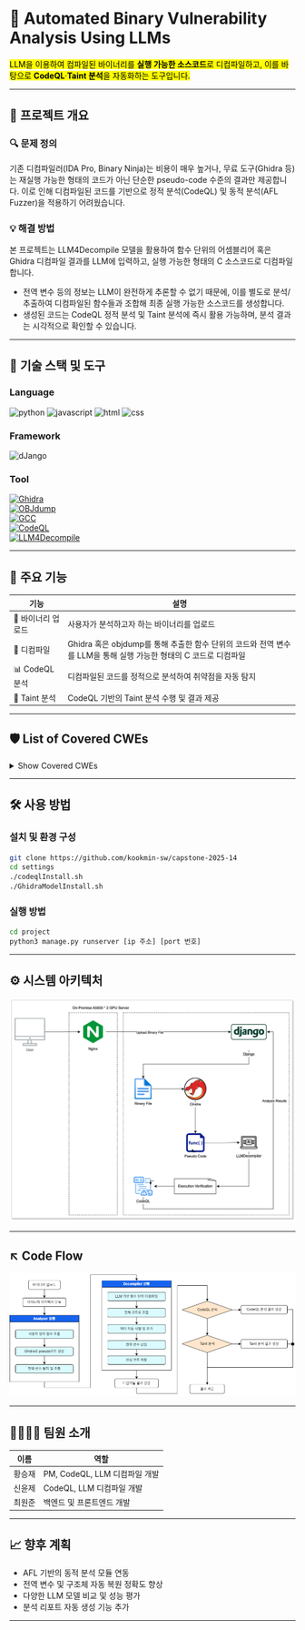 # 🧠 Automated Binary Vulnerability Analysis Using LLMs

<mark>LLM을 이용하여 컴파일된 바이너리를 **실행 가능한 소스코드**로 디컴파일하고, 이를 바탕으로 **CodeQL**·**Taint 분석**을 자동화하는 도구입니다.</mark>

---

## 📌 프로젝트 개요

### 🔍 문제 정의

기존 디컴파일러(IDA Pro, Binary Ninja)는 비용이 매우 높거나, 무료 도구(Ghidra 등)는 재실행 가능한 형태의 코드가 아닌 단순한 pseudo-code 수준의 결과만 제공합니다. 이로 인해 디컴파일된 코드를 기반으로 정적 분석(CodeQL) 및 동적 분석(AFL Fuzzer)을 적용하기 어려웠습니다.

### 💡 해결 방법

본 프로젝트는 LLM4Decompile 모델을 활용하여 함수 단위의 어셈블리어 혹은 Ghidra 디컴파일 결과를 LLM에 입력하고, 실행 가능한 형태의 C 소스코드로 디컴파일합니다.  
- 전역 변수 등의 정보는 LLM이 완전하게 추론할 수 없기 때문에, 이를 별도로 분석/추출하여 디컴파일된 함수들과 조합해 최종 실행 가능한 소스코드를 생성합니다.  
- 생성된 코드는 CodeQL 정적 분석 및 Taint 분석에 즉시 활용 가능하며, 분석 결과는 시각적으로 확인할 수 있습니다.

---

## 🔧 기술 스택 및 도구
### Language
![python](https://img.shields.io/badge/Python-14354C?style=for-the-badge&logo=python&logoColor=white) ![javascript](https://img.shields.io/badge/JavaScript-F7DF1E?style=for-the-badge&logo=JavaScript&logoColor=white) ![html](https://img.shields.io/badge/HTML-239120?style=for-the-badge&logo=html5&logoColor=white) ![css](https://img.shields.io/badge/CSS-239120?&style=for-the-badge&logo=css3&logoColor=white)  

### Framework
![dJango](https://img.shields.io/badge/Django-092E20?style=for-the-badge&logo=django&logoColor=white
)  

### Tool
[![Ghidra](https://img.shields.io/badge/Ghidra-decompiler-red)](https://github.com/NationalSecurityAgency/ghidra)  
[![OBJdump](https://img.shields.io/badge/OBJdump-disassembler-blue)](https://www.gnu.org/software/binutils/)  
[![GCC](https://img.shields.io/badge/GCC-compiler-blue)](https://gcc.gnu.org/)  
[![CodeQL](https://img.shields.io/badge/CodeQL-security-green)](https://github.com/github/codeql)  
[![LLM4Decompile](https://img.shields.io/badge/LLM4Decompile-LLM_Model-purple)](https://github.com/albertan017/LLM4Decompile)

---

## 🚀 주요 기능

| 기능 | 설명 |
|------|------|
| 🔼 바이너리 업로드 | 사용자가 분석하고자 하는 바이너리를 업로드 |
| 🧩 디컴파일 | Ghidra 혹은 objdump를 통해 추출한 함수 단위의 코드와 전역 변수를 LLM을 통해 실행 가능한 형태의 C 코드로 디컴파일 |
| 📊 CodeQL 분석 | 디컴파일된 코드를 정적으로 분석하여 취약점을 자동 탐지 |
| 🧬 Taint 분석 | CodeQL 기반의 Taint 분석 수행 및 결과 제공 |

---

## 🛡️ List of Covered CWEs

<details>
  <summary>Show Covered CWEs</summary>

  <table>
    <thead>
      <tr>
        <th>CWE</th>
        <th>Type</th>
        <th>Description</th>
      </tr>
    </thead>
    <tbody>
      <tr>
        <td>CWE-014</td>
        <td>Compiler Removal of Code to Clear Buffers</td>
        <td>최적화 컴파일러가 민감 데이터 삭제용 코드를 제거하여 메모리에 민감 데이터가 남아 있게 되는 취약점</td>
      </tr>
      <tr>
        <td>CWE-020</td>
        <td>Improper Input Validation</td>
        <td>입력값을 올바르게 검증하지 않아 예기치 않은 동작이나 보안 결함으로 이어지는 취약점</td>
      </tr>
      <tr>
        <td>CWE-022</td>
        <td>Improper Limitation of a Pathname to a Restricted Directory</td>
        <td>경로 조작(path traversal) 공격을 통해 허가되지 않은 디렉터리/파일에 접근할 수 있는 취약점</td>
      </tr>
      <tr>
        <td>CWE-078</td>
        <td>OS Command Injection</td>
        <td>외부 입력을 통해 운영체제 명령 실행을 허용하여 임의 명령이 수행될 수 있는 취약점</td>
      </tr>
      <tr>
        <td>CWE-079</td>
        <td>Cross-site Scripting (XSS)</td>
        <td>입력값에 스크립트를 삽입해 다른 사용자의 브라우저에서 실행되도록 하는 취약점</td>
      </tr>
      <tr>
        <td>CWE-089</td>
        <td>SQL Injection</td>
        <td>입력값으로 악의적 SQL 구문을 삽입하여 데이터베이스를 조작·유출할 수 있는 취약점</td>
      </tr>
      <tr>
        <td>CWE-114</td>
        <td>Process Control</td>
        <td>외부로부터 조작된 경로를 이용해 악성 모듈을 로드할 수 있는 취약점</td>
      </tr>
      <tr>
        <td>CWE-119</td>
        <td>Improper Restriction of Operations within the Bounds of a Buffer</td>
        <td>버퍼 오버플로우 등 메모리 경계를 넘어선 읽기/쓰기를 허용하는 취약점</td>
      </tr>
      <tr>
        <td>CWE-120</td>
        <td>Buffer Copy without Checking Size of Input</td>
        <td>복사할 데이터 크기를 검사하지 않고 버퍼 복사를 수행해 오버플로우를 유발하는 취약점</td>
      </tr>
      <tr>
        <td>CWE-121</td>
        <td>Stack-based Buffer Overflow</td>
        <td>스택 영역 버퍼 오버플로우로 인해 제어 흐름이 변조될 수 있는 취약점</td>
      </tr>
      <tr>
        <td>CWE-129</td>
        <td>Improper Validation of Array Index</td>
        <td>배열 인덱스를 경계 외 값으로 접근할 수 있어 메모리 손상이나 정보 유출이 발생하는 취약점</td>
      </tr>
      <tr>
        <td>CWE-131</td>
        <td>Incorrect Calculation of Buffer Size</td>
        <td>버퍼 크기를 잘못 계산해 메모리 할당이 부족하거나 과다할 때 발생하는 취약점</td>
      </tr>
      <tr>
        <td>CWE-134</td>
        <td>Uncontrolled Format String</td>
        <td>포맷 문자열 함수에 공격자가 제어 가능한 입력을 넘겨 포맷을 조작할 수 있는 취약점</td>
      </tr>
      <tr>
        <td>CWE-170</td>
        <td>Improper Null Termination</td>
        <td>문자열 종료 문자(<code>\0</code>)를 올바르게 처리하지 못해 버퍼 경계를 벗어나는 취약점</td>
      </tr>
      <tr>
        <td>CWE-190</td>
        <td>Integer Overflow or Wraparound</td>
        <td>정수 계산 결과가 최대값을 넘어서거나 래핑되어 오류가 발생하는 취약점</td>
      </tr>
      <tr>
        <td>CWE-191</td>
        <td>Integer Underflow (Wrap or Wraparound)</td>
        <td>정수 계산 결과가 최소값 아래로 내려가거나 래핑되어 오류가 발생하는 취약점</td>
      </tr>
      <tr>
        <td>CWE-193</td>
        <td>Off-by-one Error</td>
        <td>반복문 경계 조건이 하나 모자라거나 남아 잘못된 메모리 접근을 유발하는 취약점</td>
      </tr>
      <tr>
        <td>CWE-253</td>
        <td>Incorrect Check of Function Return Value</td>
        <td>함수 반환값을 잘못 검사하거나 무시하여 오류 상태를 놓치는 취약점</td>
      </tr>
      <tr>
        <td>CWE-290</td>
        <td>Authentication Bypass by Spoofing</td>
        <td>스푸핑 등을 이용해 인증을 우회할 수 있는 취약점</td>
      </tr>
      <tr>
        <td>CWE-295</td>
        <td>Improper Certificate Validation</td>
        <td>SSL/TLS 인증서 검증을 제대로 수행하지 않아 위조된 인증서를 신뢰하게 되는 취약점</td>
      </tr>
      <tr>
        <td>CWE-311</td>
        <td>Missing Encryption of Sensitive Data</td>
        <td>민감 데이터를 암호화하지 않고 전송해 중간에 탈취될 수 있는 취약점</td>
      </tr>
      <tr>
        <td>CWE-313</td>
        <td>Cleartext Storage of Sensitive Information</td>
        <td>민감 정보를 암호화 없이 저장해 디스크 탈취 시 노출되는 취약점</td>
      </tr>
      <tr>
        <td>CWE-319</td>
        <td>Cleartext Transmission of Sensitive Information</td>
        <td>민감 정보를 암호화 없이 전송해 네트워크 상에서 탈취될 수 있는 취약점</td>
      </tr>
      <tr>
        <td>CWE-326</td>
        <td>Inadequate Encryption Strength</td>
        <td>약한 암호화 알고리즘 사용으로 암호문이 비교적 쉽게 해독될 수 있는 취약점</td>
      </tr>
      <tr>
        <td>CWE-327</td>
        <td>Use of a Broken or Risky Cryptographic Algorithm</td>
        <td>알려진 취약점이 있는 암호 알고리즘을 사용하는 취약점</td>
      </tr>
      <tr>
        <td>CWE-367</td>
        <td>Time-of-Check Time-of-Use (TOCTOU) Race Condition</td>
        <td>검사 시점과 사용 시점 사이의 경쟁 조건으로 권한 우회나 데이터 무결성 손상이 발생하는 취약점</td>
      </tr>
      <tr>
        <td>CWE-416</td>
        <td>Use After Free</td>
        <td>해제된 메모리를 다시 접근·사용하여 충돌이나 코드 실행이 가능한 취약점</td>
      </tr>
      <tr>
        <td>CWE-428</td>
        <td>Untrusted Search Path</td>
        <td>라이브러리·모듈 로드 시 경로 신뢰성을 검사하지 않아 악성 코드를 로드할 수 있는 취약점</td>
      </tr>
      <tr>
        <td>CWE-457</td>
        <td>Use of Uninitialized Variable</td>
        <td>초기화되지 않은 변수를 사용해 예측 불가능한 동작이나 정보 유출이 발생하는 취약점</td>
      </tr>
      <tr>
        <td>CWE-468</td>
        <td>Incorrect Pointer Scaling</td>
        <td>포인터 산술 연산 시 크기 단위를 잘못 적용해 잘못된 메모리 접근이 발생하는 취약점</td>
      </tr>
      <tr>
        <td>CWE-497</td>
        <td>Exposure of System Data to an Unauthorized Control Sphere</td>
        <td>시스템 내부 정보를 외부에 과도하게 노출하는 취약점</td>
      </tr>
      <tr>
        <td>CWE-570</td>
        <td>Expression is Always False</td>
        <td>항상 거짓으로 평가되는 논리 표현식으로 인해 분기가 실행되지 않거나 불필요한 검사가 발생하는 취약점</td>
      </tr>
      <tr>
        <td>CWE-611</td>
        <td>Improper Restriction of XML External Entity Reference (XXE)</td>
        <td>외부 엔터티(XML External Entity)를 잘못 처리해 SSRF나 파일 유출이 가능한 취약점</td>
      </tr>
      <tr>
        <td>CWE-676</td>
        <td>Use of Potentially Dangerous Function</td>
        <td>보안상 위험한 함수(e.g. <code>strcpy</code>, <code>gets</code>)를 사용하는 취약점</td>
      </tr>
      <tr>
        <td>CWE-704</td>
        <td>Incorrect Type Conversion or Cast</td>
        <td>잘못된 형 변환/캐스트로 인한 데이터 손상 또는 오류가 발생하는 취약점</td>
      </tr>
      <tr>
        <td>CWE-732</td>
        <td>Incorrect Permission Assignment for Critical Resource</td>
        <td>파일·리소스 권한을 과도하게 부여해 권한 상승이 가능한 취약점</td>
      </tr>
      <tr>
        <td>CWE-764</td>
        <td>Multiple Locks of a Critical Resource</td>
        <td>동일 자원에 중복으로 잠금을 시도해 교착 상태(데드락)가 발생할 수 있는 취약점</td>
      </tr>
      <tr>
        <td>CWE-807</td>
        <td>Reliance on Untrusted Inputs in a Security Decision</td>
        <td>보안 결정을 위해 신뢰할 수 없는 입력값을 사용하는 취약점</td>
      </tr>
      <tr>
        <td>CWE-835</td>
        <td>Infinite Loop</td>
        <td>특정 조건에서 탈출되지 않는 무한 루프가 발생해 서비스 거부를 유발하는 취약점</td>
      </tr>
      <tr>
        <td>CWE-843</td>
        <td>Access of Resource Using Incompatible Type (‘Type Confusion’)</td>
        <td>잘못된 타입으로 객체/리소스에 접근해 메모리 손상이나 권한 우회가 발생하는 취약점</td>
      </tr>
    </tbody>
  </table>
</details>

---

## 🛠️ 사용 방법

### 설치 및 환경 구성

```bash
git clone https://github.com/kookmin-sw/capstone-2025-14  
cd settings  
./codeqlInstall.sh  
./GhidraModelInstall.sh
```
### 실행 방법
```bash
cd project  
python3 manage.py runserver [ip 주소] [port 번호]
```
---

## ⚙️ 시스템 아키텍처

<div align="center">
  <img 
    src="https://github.com/kookmin-sw/capstone-2025-14/blob/master/images/architecture.png" 
    alt="System Architecture" 
    width="600" 
  />
</div>

---

## ↖ Code Flow
<div align="center">
  <img 
    src="https://github.com/kookmin-sw/capstone-2025-14/blob/master/images/flow.png" 
    alt="Code Flow" 
    width="600" 
  />
</div>

---

## 👨‍👩‍👧‍👦 팀원 소개

| 이름 | 역할 |
|------|------|
| 황승재 | PM, CodeQL, LLM 디컴파일 개발 |
| 신윤제 | CodeQL, LLM 디컴파일 개발 |
| 최원준 | 백엔드 및 프론트엔드 개발 |

---

## 📈 향후 계획

- AFL 기반의 동적 분석 모듈 연동  
- 전역 변수 및 구조체 자동 복원 정확도 향상  
- 다양한 LLM 모델 비교 및 성능 평가  
- 분석 리포트 자동 생성 기능 추가  

---

